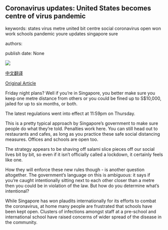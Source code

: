 ## Coronavirus updates: United States becomes centre of virus pandemic

keywords: states virus metre united bit centre social coronavirus open won work schools pandemic youre updates singapore sure

authors: 

publish date: None

![](https://m.files.bbci.co.uk/modules/bbc-morph-news-waf-page-meta/4.1.2/bbc_news_logo.png)

[中文翻译](Coronavirus%20updates%3A%20United%20States%20becomes%20centre%20of%20virus%20pandemic_zh.md)

[Original Article](https://www.bbc.com/news/live/world-52058788)

Friday night plans? Well if you’re in Singapore, you better make sure you keep one metre distance from others or you could be fined up to S$10,000, jailed for up to six months, or both.

The latest regulations went into effect at 11:59pm on Thursday.

This is a pretty typical approach by Singapore’s government to make sure people do what they’re told. Penalties work here. You can still head out to restaurants and cafes, as long as you practice these safe social distancing measures. Offices and schools are open too.

The strategy appears to be shaving off salami slice pieces off our social lives bit by bit, so even if it isn’t officially called a lockdown, it certainly feels like one.

How they will enforce these new rules though - is another question altogether. The government’s language on this is ambiguous: it says if you’re caught intentionally sitting next to each other closer than a metre then you could be in violation of the law. But how do you determine what’s intentional?

While Singapore has won plaudits internationally for its efforts to combat the coronavirus, at home many people are frustrated that schools have been kept open. Clusters of infections amongst staff at a pre-school and international school have raised concerns of wider spread of the disease in the community.